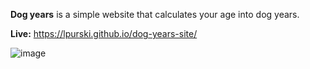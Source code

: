 <b>Dog years</b> is a simple website that calculates your age into dog years.

<b>Live:</b> https://lpurski.github.io/dog-years-site/

![image](https://user-images.githubusercontent.com/43162150/219533069-f9a07165-4d47-4b0d-9699-a707ea71de08.png)
